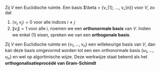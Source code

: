 Zij $V$ een Euclidische ruimte. Een basis $\beta = \{v_{1}, ..., v_{n}\} voor $V$, zo dat
1. $\langle v_{i}, v_{j} \rangle = 0$ voor alle indices $i \neq j$ 
2. $\|v_{i}\|  = 1$ voor alle $i$,
noemen we een __orthonormale basis__ van $V$. Indien we enkel (1) eisen, spreken we van een __orthogonale basis__. 


Zij $V$ een Euclidische ruimte en $\{v_{1}, ... , v_{n}\}$ een willekeurige basis van $V$, dan kan deze basis omgevormd worden tot een een orthonormale basis $\{u_{1}, ... , u_{n}\}$ en wel op algoritmische wijze.
Deze werkwijze staat bekend als het __orthogonalisatieprocédé van Gram-Schimdt__
